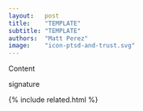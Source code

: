 ```yaml
---
layout:   post
title:    "TEMPLATE"
subtitle: "TEMPLATE"
authors:  "Matt Perez"
image:    "icon-ptsd-and-trust.svg"
---
```


<div style='display:none;'>
 <p></p>
</div>

<div class='_center'>
 <div class='_citation'>
  <p>Content</p>
  <div id='_signature'>signature</div>
 </div>
</div>

{% include related.html %}
